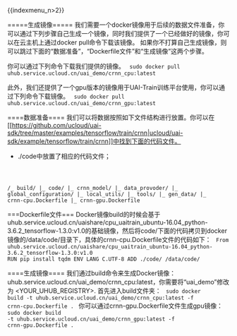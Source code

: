 {{indexmenu_n>2}}


=====生成镜像=====
我们需要一个docker镜像用于后续的数据文件准备，你可以通过下列步骤自己生成一个镜像，同时我们提供了一个已经做好的镜像，你可以在云主机上通过docker pull命令下载该镜像。
如果你不打算自己生成镜像，则可以跳过下面的“数据准备”，“Dockerfile文件”和“生成镜像”这两个步骤。

你可以通过下列命令下载我们提供的镜像。
<code>
sudo docker pull uhub.service.ucloud.cn/uai_demo/crnn_cpu:latest
</code>

此外，我们还提供了一个gpu版本的镜像用于UAI-Train训练平台使用，你可以通过下列命令下载镜像。
<code>
sudo docker pull uhub.service.ucloud.cn/uai_demo/crnn_gpu:latest
</code>

====数据准备====
我们可以将数据按照如下文件结构进行放置。你可以在[[https://github.com/ucloud/uai-sdk/tree/master/examples/tensorflow/train/crnn|ucloud/uai-sdk/example/tensorflow/train/crnn]]中找到下面的代码文件。
  * ./code中放置了相应的代码文件；
<code>

/_ build/
  |_ code/
    |_ crnn_model/
    |_ data_provoder/
    |_ global_configuration/
    |_ local_utils/
    |_ tools/
    |_ gen_data/
  |_ crnn-cpu.Dockerfile
  |_ crnn-gpu.Dockerfile
</code>

===Dockerfile文件===
Docker镜像build的时候会基于uhub.service.ucloud.cn/uaishare/cpu\_uaitrain\_ubuntu-16.04\_python-3.6.2\_tensorflow-1.3.0:v1.0的基础镜像，然后将code/下面的代码拷贝到docker镜像的/data/code/目录下，具体的crnn-cpu.Dockerfile文件的代码如下：
<code>
From uhub.service.ucloud.cn/uaishare/cpu_uaitrain_ubuntu-16.04_python-3.6.2_tensorflow-1.3.0:v1.0
RUN pip install tqdm
ENV LANG C.UTF-8
ADD ./code/ /data/code/
</code>

====生成镜像====
我们通过build命令来生成Docker镜像：uhub.service.ucloud.cn/uai\_demo/crnn\_cpu:latest，你需要将“uai\_demo”修改为 <YOUR\_UHUB\_REGISTRY>.
首先进入build文件夹：
<code>
sudo docker build -t uhub.service.ucloud.cn/uai_demo/crnn_cpu:latest -f crnn-cpu.Dockerfile .
</code>
你可以通过crnn-gpu.Dockerfile文件生成gpu镜像：
<code>
sudo docker build -t uhub.service.ucloud.cn/uai_demo/crnn_gpu:latest -f crnn-gpu.Dockerfile .
</code>

